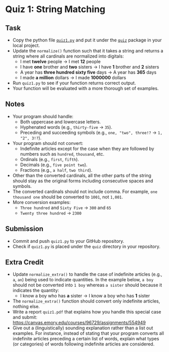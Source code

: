 # Quiz 1: String Matching

## Task

* Copy the python file [`quiz1.py`](../../src/quiz/quiz1.py) and put it under the [`quiz`](../../src/quiz/) package in your local project.
* Update the `normalize()` function such that it takes a string and returns a string where all cardinals are normalized into digitals:
  * I met **twelve** people &rarr; I met **12** people
  * I have **one** brother and **two** sisters &rarr; I have **1** brother and **2** sisters
  * A year has **three hundred sixty five** days &rarr; A year has **365** days
  * I made **a million** dollars &rarr; I made **1000000** dollars
* Run `quiz1.py` to see if your function returns correct output.
* Your function will be evaluated with a more thorough set of examples.

## Notes

* Your program should handle:
  * Both uppercase and lowercase letters.
  * Hyphenated words (e.g., `thirty-five` &rarr; `35`).
  * Preceding and succeeding symbols (e.g., `one, "two", three!?` &rarr; `1, "2", 3!?`).
* Your program should not convert:
  * Indefinite articles except for the case when they are followed by numbers such as `hundred`, `thousand`, etc.
  * Ordinals (e.g., `first`, `fifth`).
  * Decimals (e.g., `five point two`).
  * Fractions (e.g., `a half`, `two third`).
* Other than the converted cardinals, all the other parts of the string should stay as the original forms including consecutive spaces and symbols.
* The converted cardinals should not include comma. For example, `one thousand one` should be converted to `1001`, not `1,001`.
* More conversion examples:
  * `Three hundred` and `Sixty Five` &rarr; `300` and `65`
  * `Twenty three hundred` &rarr; `2300`


## Submission

* Commit and push `quiz1.py` to your GitHub repository.
* Check if `quiz1.py` is placed under the `quiz` directory in your repository.

## Extra Credit

* Update `normalize_extra()` to handle the case of indefinite articles (e.g., `a`, `an`) being used to indicate quantities.
In the example below, `a boy` should not be converted into `1 boy` whereas `a sister` should because it indicates the quantity:
  * I know a boy who has **a** sister &rarr; I know a boy who has **1** sister
* The `normalize_extra()` function should convert only indefinite articles, nothing else.
* Write a report `quiz1.pdf` that explains how you handle this special case and submit: https://canvas.emory.edu/courses/96729/assignments/554949
* Give out a (linguistically) sounding explanation rather than a list out examples. For instance, instead of stating that your program converts all indefinite articles preceding a certain list of words, explain what types (or categories) of words following indefinite articles are considered.
